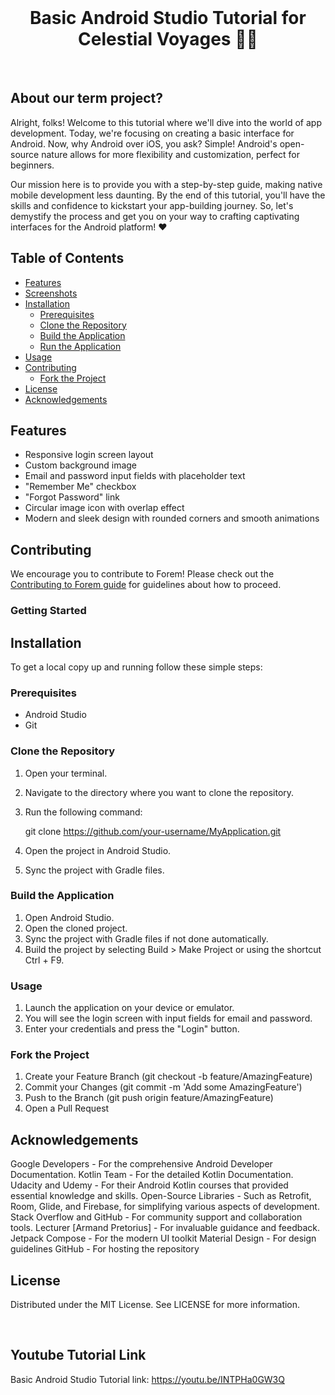 <div align="center">
  <br>
  <h1>Basic Android Studio Tutorial for Celestial Voyages 🧑‍🚀</h1>
</div>
<br>

## About our term project?

Alright, folks! Welcome to this tutorial where we'll dive into the world of app development. Today, we're focusing on creating a basic interface for Android. Now, why Android over iOS, you ask? Simple! Android's open-source nature allows for more flexibility and customization, perfect for beginners.

Our mission here is to provide you with a step-by-step guide, making native mobile development less daunting. By the end of this tutorial, you'll have the skills and confidence to kickstart your app-building journey. So, let's demystify the process and get you on your way to crafting captivating interfaces for the Android platform! ❤️

## Table of Contents

- [Features](#features)
- [Screenshots](#screenshots)
- [Installation](#installation)
  - [Prerequisites](#prerequisites)
  - [Clone the Repository](#clone-the-repository)
  - [Build the Application](#build-the-application)
  - [Run the Application](#run-the-application)
- [Usage](#usage)
- [Contributing](#contributing)
  - [Fork the Project](#fork-the-project)
- [License](#license)
- [Acknowledgements](#acknowledgements)

## Features

- Responsive login screen layout
- Custom background image
- Email and password input fields with placeholder text
- "Remember Me" checkbox
- "Forgot Password" link
- Circular image icon with overlap effect
- Modern and sleek design with rounded corners and smooth animations

## Contributing

We encourage you to contribute to Forem! Please check out the
[Contributing to Forem guide](https://developers.forem.com/contributing-guide/forem)
for guidelines about how to proceed.

### Getting Started

## Installation

To get a local copy up and running follow these simple steps:

### Prerequisites

- Android Studio
- Git

### Clone the Repository

1. Open your terminal.
2. Navigate to the directory where you want to clone the repository.
3. Run the following command:

   git clone https://github.com/your-username/MyApplication.git

4. Open the project in Android Studio.
5. Sync the project with Gradle files.

### Build the Application

1. Open Android Studio.
2. Open the cloned project.
3. Sync the project with Gradle files if not done automatically.
4. Build the project by selecting Build > Make Project or using the shortcut Ctrl + F9.

### Usage

1. Launch the application on your device or emulator.
2. You will see the login screen with input fields for email and password.
3. Enter your credentials and press the "Login" button.

### Fork the Project

1. Create your Feature Branch (git checkout -b feature/AmazingFeature)
2. Commit your Changes (git commit -m 'Add some AmazingFeature')
3. Push to the Branch (git push origin feature/AmazingFeature)
4. Open a Pull Request

## Acknowledgements

Google Developers - For the comprehensive Android Developer Documentation.
Kotlin Team - For the detailed Kotlin Documentation.
Udacity and Udemy - For their Android Kotlin courses that provided essential knowledge and skills.
Open-Source Libraries - Such as Retrofit, Room, Glide, and Firebase, for simplifying various aspects of development.
Stack Overflow and GitHub - For community support and collaboration tools.
Lecturer [Armand Pretorius] - For invaluable guidance and feedback.
Jetpack Compose - For the modern UI toolkit
Material Design - For design guidelines
GitHub - For hosting the repository

## License

Distributed under the MIT License. See LICENSE for more information.

<br>

## Youtube Tutorial Link

 Basic Android Studio Tutorial link: https://youtu.be/INTPHa0GW3Q
